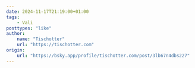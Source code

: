 ```yaml
---
date: 2024-11-17T21:19:00+01:00
tags:
    - Vali
posttypes: "like"
author:
    name: "Tischotter"
    url: "https://tischotter.com"
origin: 
    url: "https://bsky.app/profile/tischotter.com/post/3lb67n4dbs227"
---
```


<div data-service="bluesky"
    class="bluesky-embed"
    data-bluesky-uri="at://did:plc:efwaw7okgtg7nfetg45kjhtg/app.bsky.feed.post/3lb67n4dbs227"
    data-bluesky-cid="bafyreif7ww2m6ruw5lslfmrquhgqg62kxeo2e6lpunqpixkrrkbffivilq"
    data-bluesky-embed-color-mode="system">
    <div data-placeholder>
    </div>
</div>
